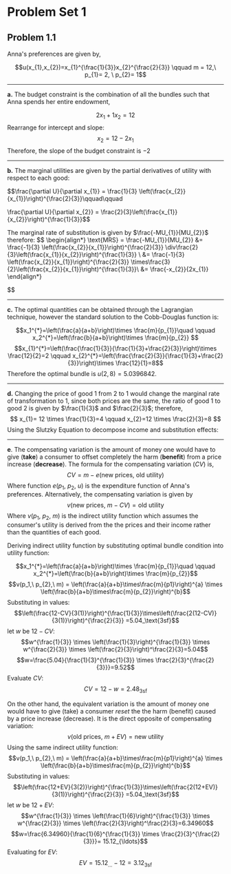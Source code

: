 # Problem Set 1

## Problem 1.1
Anna's preferences are given by, 

$$u(x_{1},x_{2})=x_{1}^{\frac{1}{3}}x_{2}^{\frac{2}{3}} \qquad m = 12,\ p_{1}= 2, \ p_{2}= 1$$
- - -
**a.** The budget constraint is the combination of all the bundles such that Anna spends her entire endowment, 

$$ 2 x_1 + 1 x_2 = 12$$
Rearrange for intercept and slope: 
$$x_{2}=12-2x_1$$
Therefore, the slope of the budget constraint is $-2$
- - -
**b.** The marginal utilities are given by the partial derivatives of utility with respect to each good:

$$\frac{\partial U}{\partial x_{1}} = \frac{1}{3} \left(\frac{x_{2}}{x_{1}}\right)^{\frac{2}{3}}\qquad\qquad 

\frac{\partial U}{\partial x_{2}} = \frac{2}{3}\left(\frac{x_{1}}{x_{2}}\right)^{\frac{1}{3}}$$

The marginal rate of substitution is given by $\frac{-MU_{1}}{MU_{2}}$ therefore:
$$
\begin{align*}
\text{MRS} = \frac{-MU_{1}}{MU_{2}} &= \frac{-1}{3} \left(\frac{x_{2}}{x_{1}}\right)^{\frac{2}{3}} \div\frac{2}{3}\left(\frac{x_{1}}{x_{2}}\right)^{\frac{1}{3}} \\
&= \frac{-1}{3} \left(\frac{x_{2}}{x_{1}}\right)^{\frac{2}{3}} \times\frac{3}{2}\left(\frac{x_{2}}{x_{1}}\right)^{\frac{1}{3}}\\
&= \frac{-x_{2}}{2x_{1}}
\end{align*} 

$$
- - -
**c.** The optimal quantities can be obtained through the Lagrangian technique, however the standard solution to the Cobb-Douglas function is: 

$$x_1^{*}=\left(\frac{a}{a+b}\right)\times \frac{m}{p_{1}}\quad \qquad 
x_2^{*}=\left(\frac{b}{a+b}\right)\times \frac{m}{p_{2}}
$$ 
$$x_{1}^{*}=\left(\frac{\frac{1}{3}}{\frac{1}{3}+\frac{2}{3}}\right)\times \frac{12}{2}=2 \qquad x_{2}^{*}=\left(\frac{\frac{2}{3}}{\frac{1}{3}+\frac{2}{3}}\right)\times \frac{12}{1}=8$$
Therefore the optimal bundle is $u(2,8)=5.0396842$.
- - -
**d.** Changing the price of good 1 from $2$ to $1$ would change the marginal rate of transformation to 1, since both prices are the same, the ratio of good 1 to good 2 is given by $\frac{1}{3}$ and $\frac{2}{3}$; therefore,
$$
x_{1}= 12 \times \frac{1}{3}=4  \qquad x_{2}=12 \times \frac{2}{3}=8
$$
Using the Slutzky Equation to decompose income and substitution effects:



- - -
**e**. The compensating variation is the amount of money one would have to give (**take**) a consumer to offset completely the harm (**benefit**) from a price increase (**decrease**). The formula for the compensating variation $(CV)$ is, 
$$CV = m- e(\text{new prices},\ \text{old utility)}$$
Where function $e(p_{1},\ p_{2},\ u)$ is the expenditure function of Anna's preferences. Alternatively, the compensating variation is given by 
$$v(\text{new prices},\ m-CV)=\text{old utility}$$
Where $v(p_1,\ p_2,\ m)$ is the indirect utility function which assumes the consumer's utility is derived from the the prices and their income rather than the quantities of each good. 

Deriving indirect utility function by substituting optimal bundle condition into utility function: 

$$x_1^{*}=\left(\frac{a}{a+b}\right)\times \frac{m}{p_{1}}\quad \qquad 
x_2^{*}=\left(\frac{b}{a+b}\right)\times \frac{m}{p_{2}}$$ 
$$v(p_1,\ p_{2},\ m) =
\left(\frac{a}{a+b}\times\frac{m}{p1}\right)^{a} 
\times
\left(\frac{b}{a+b}\times\frac{m}{p_{2}}\right)^{b}$$
Substituting in values: 
$$\left(\frac{12-CV}{3(1)}\right)^{\frac{1}{3}}\times\left(\frac{2(12-CV)}{3(1)}\right)^{\frac{2}{3}} =5.04_\text{3sf}$$
let $w$ be $12-CV$:
$$w^{\frac{1}{3}} \times \left(\frac{1}{3}\right)^{\frac{1}{3}} \times w^{\frac{2}{3}} \times \left(\frac{2}{3}\right)^\frac{2}{3}=5.04$$
$$w=\frac{5.04}{\frac{1}{3}^{\frac{1}{3}} \times \frac{2}{3}^{\frac{2}{3}}}=9.52$$
Evaluate $CV$:
$$CV=12-w=2.48_\text{3sf}$$

On the other hand, the equivalent variation is the amount of money one would have to give (take) a consumer *reset* the the harm (benefit) caused by a price increase (decrease). It is the direct opposite of compensating variation: 
$$v(\text{old prices},\ m+EV)=\text{new utility}$$
Using the same indirect utility function:
$$v(p_1,\ p_{2},\ m) =
\left(\frac{a}{a+b}\times\frac{m}{p1}\right)^{a} 
\times
\left(\frac{b}{a+b}\times\frac{m}{p_{2}}\right)^{b}$$
Substituting in values: 
$$\left(\frac{12+EV}{3(2)}\right)^{\frac{1}{3}}\times\left(\frac{2(12+EV)}{3(1)}\right)^{\frac{2}{3}} =5.04_\text{3sf}$$
let $w$ be $12+EV$:
$$w^{\frac{1}{3}} \times \left(\frac{1}{6}\right)^{\frac{1}{3}} \times w^{\frac{2}{3}} \times \left(\frac{2}{3}\right)^\frac{2}{3}=6.34960$$
$$w=\frac{6.34960}{\frac{1}{6}^{\frac{1}{3}} \times \frac{2}{3}^{\frac{2}{3}}}= 15.12_{\ldots}$$
Evaluating for $EV$: 
$$EV=15.12_{\ldots}-12=3.12_{\text{3sf}}$$



